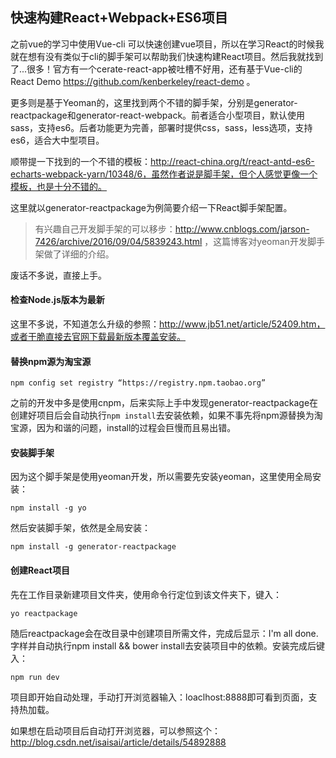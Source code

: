 ## 快速构建React+Webpack+ES6项目

之前vue的学习中使用Vue-cli 可以快速创建vue项目，所以在学习React的时候我就在想有没有类似于cli的脚手架可以帮助我们快速构建React项目。然后我就找到了...很多！官方有一个cerate-react-app被吐槽不好用，还有基于Vue-cli的React Demo https://github.com/kenberkeley/react-demo 。

更多则是基于Yeoman的，这里找到两个不错的脚手架，分别是generator-reactpackage和generator-react-webpack。前者适合小型项目，默认使用sass，支持es6。后者功能更为完善，部署时提供css，sass，less选项，支持es6，适合大中型项目。

顺带提一下找到的一个不错的模板：http://react-china.org/t/react-antd-es6-echarts-webpack-yarn/10348/6，虽然作者说是脚手架，但个人感觉更像一个模板，也是十分不错的。

这里就以generator-reactpackage为例简要介绍一下React脚手架配置。

> 有兴趣自己开发脚手架的可以移步：http://www.cnblogs.com/jarson-7426/archive/2016/09/04/5839243.html ，这篇博客对yeoman开发脚手架做了详细的介绍。

废话不多说，直接上手。

#### 检查Node.js版本为最新

这里不多说，不知道怎么升级的参照：http://www.jb51.net/article/52409.htm，或者干脆直接去官网下载最新版本覆盖安装。

#### 替换npm源为淘宝源

```
npm config set registry “https://registry.npm.taobao.org”
```

之前的开发中多是使用cnpm，后来实际上手中发现generator-reactpackage在创建好项目后会自动执行`npm install`去安装依赖，如果不事先将npm源替换为淘宝源，因为和谐的问题，install的过程会巨慢而且易出错。

#### 安装脚手架

因为这个脚手架是使用yeoman开发，所以需要先安装yeoman，这里使用全局安装：

```
npm install -g yo
```

然后安装脚手架，依然是全局安装：

```
npm install -g generator-reactpackage
```

#### 创建React项目

先在工作目录新建项目文件夹，使用命令行定位到该文件夹下，键入：

```
yo reactpackage
```

随后reactpackage会在改目录中创建项目所需文件，完成后显示：I'm all done.字样并自动执行npm install && bower install去安装项目中的依赖。安装完成后键入：

```
npm run dev
```

项目即开始自动处理，手动打开浏览器输入：loaclhost:8888即可看到页面，支持热加载。

如果想在启动项目后自动打开浏览器，可以参照这个：http://blog.csdn.net/isaisai/article/details/54892888





#### 